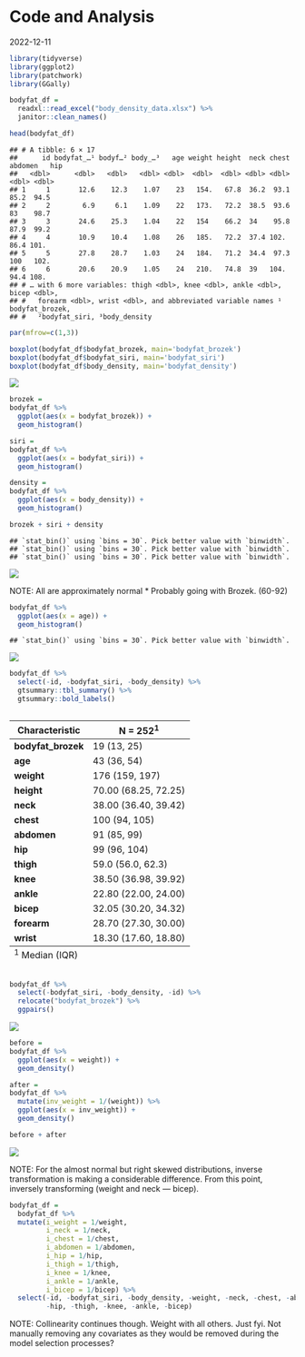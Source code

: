 Code and Analysis
================
2022-12-11

``` r
library(tidyverse)
library(ggplot2)
library(patchwork)
library(GGally)
```

``` r
bodyfat_df = 
  readxl::read_excel("body_density_data.xlsx") %>%
  janitor::clean_names() 

head(bodyfat_df)
```

    ## # A tibble: 6 × 17
    ##      id bodyfat_…¹ bodyf…² body_…³   age weight height  neck chest abdomen   hip
    ##   <dbl>      <dbl>   <dbl>   <dbl> <dbl>  <dbl>  <dbl> <dbl> <dbl>   <dbl> <dbl>
    ## 1     1       12.6    12.3    1.07    23   154.   67.8  36.2  93.1    85.2  94.5
    ## 2     2        6.9     6.1    1.09    22   173.   72.2  38.5  93.6    83    98.7
    ## 3     3       24.6    25.3    1.04    22   154    66.2  34    95.8    87.9  99.2
    ## 4     4       10.9    10.4    1.08    26   185.   72.2  37.4 102.     86.4 101. 
    ## 5     5       27.8    28.7    1.03    24   184.   71.2  34.4  97.3   100   102. 
    ## 6     6       20.6    20.9    1.05    24   210.   74.8  39   104.     94.4 108. 
    ## # … with 6 more variables: thigh <dbl>, knee <dbl>, ankle <dbl>, bicep <dbl>,
    ## #   forearm <dbl>, wrist <dbl>, and abbreviated variable names ¹​bodyfat_brozek,
    ## #   ²​bodyfat_siri, ³​body_density

``` r
par(mfrow=c(1,3))

boxplot(bodyfat_df$bodyfat_brozek, main='bodyfat_brozek')
boxplot(bodyfat_df$bodyfat_siri, main='bodyfat_siri')
boxplot(bodyfat_df$body_density, main='bodyfat_density')
```

![](Code_Analysis_files/figure-gfm/Y%20distribution%20exploration-1.png)<!-- -->

``` r
brozek = 
bodyfat_df %>%
  ggplot(aes(x = bodyfat_brozek)) +
  geom_histogram()

siri = 
bodyfat_df %>%
  ggplot(aes(x = bodyfat_siri)) +
  geom_histogram()

density =
bodyfat_df %>%
  ggplot(aes(x = body_density)) +
  geom_histogram()

brozek + siri + density
```

    ## `stat_bin()` using `bins = 30`. Pick better value with `binwidth`.
    ## `stat_bin()` using `bins = 30`. Pick better value with `binwidth`.
    ## `stat_bin()` using `bins = 30`. Pick better value with `binwidth`.

![](Code_Analysis_files/figure-gfm/Y%20distribution%20exploration-2.png)<!-- -->

NOTE: All are approximately normal \* Probably going with Brozek.
(60-92)

``` r
bodyfat_df %>%
  ggplot(aes(x = age)) +
  geom_histogram()
```

    ## `stat_bin()` using `bins = 30`. Pick better value with `binwidth`.

![](Code_Analysis_files/figure-gfm/checking%20validity%20in%20y%20choice-1.png)<!-- -->

``` r
bodyfat_df %>% 
  select(-id, -bodyfat_siri, -body_density) %>% 
  gtsummary::tbl_summary() %>% 
  gtsummary::bold_labels()
```

<div id="dkhanoeock" style="overflow-x:auto;overflow-y:auto;width:auto;height:auto;">
<style>html {
  font-family: -apple-system, BlinkMacSystemFont, 'Segoe UI', Roboto, Oxygen, Ubuntu, Cantarell, 'Helvetica Neue', 'Fira Sans', 'Droid Sans', Arial, sans-serif;
}

#dkhanoeock .gt_table {
  display: table;
  border-collapse: collapse;
  margin-left: auto;
  margin-right: auto;
  color: #333333;
  font-size: 16px;
  font-weight: normal;
  font-style: normal;
  background-color: #FFFFFF;
  width: auto;
  border-top-style: solid;
  border-top-width: 2px;
  border-top-color: #A8A8A8;
  border-right-style: none;
  border-right-width: 2px;
  border-right-color: #D3D3D3;
  border-bottom-style: solid;
  border-bottom-width: 2px;
  border-bottom-color: #A8A8A8;
  border-left-style: none;
  border-left-width: 2px;
  border-left-color: #D3D3D3;
}

#dkhanoeock .gt_heading {
  background-color: #FFFFFF;
  text-align: center;
  border-bottom-color: #FFFFFF;
  border-left-style: none;
  border-left-width: 1px;
  border-left-color: #D3D3D3;
  border-right-style: none;
  border-right-width: 1px;
  border-right-color: #D3D3D3;
}

#dkhanoeock .gt_title {
  color: #333333;
  font-size: 125%;
  font-weight: initial;
  padding-top: 4px;
  padding-bottom: 4px;
  padding-left: 5px;
  padding-right: 5px;
  border-bottom-color: #FFFFFF;
  border-bottom-width: 0;
}

#dkhanoeock .gt_subtitle {
  color: #333333;
  font-size: 85%;
  font-weight: initial;
  padding-top: 0;
  padding-bottom: 6px;
  padding-left: 5px;
  padding-right: 5px;
  border-top-color: #FFFFFF;
  border-top-width: 0;
}

#dkhanoeock .gt_bottom_border {
  border-bottom-style: solid;
  border-bottom-width: 2px;
  border-bottom-color: #D3D3D3;
}

#dkhanoeock .gt_col_headings {
  border-top-style: solid;
  border-top-width: 2px;
  border-top-color: #D3D3D3;
  border-bottom-style: solid;
  border-bottom-width: 2px;
  border-bottom-color: #D3D3D3;
  border-left-style: none;
  border-left-width: 1px;
  border-left-color: #D3D3D3;
  border-right-style: none;
  border-right-width: 1px;
  border-right-color: #D3D3D3;
}

#dkhanoeock .gt_col_heading {
  color: #333333;
  background-color: #FFFFFF;
  font-size: 100%;
  font-weight: normal;
  text-transform: inherit;
  border-left-style: none;
  border-left-width: 1px;
  border-left-color: #D3D3D3;
  border-right-style: none;
  border-right-width: 1px;
  border-right-color: #D3D3D3;
  vertical-align: bottom;
  padding-top: 5px;
  padding-bottom: 6px;
  padding-left: 5px;
  padding-right: 5px;
  overflow-x: hidden;
}

#dkhanoeock .gt_column_spanner_outer {
  color: #333333;
  background-color: #FFFFFF;
  font-size: 100%;
  font-weight: normal;
  text-transform: inherit;
  padding-top: 0;
  padding-bottom: 0;
  padding-left: 4px;
  padding-right: 4px;
}

#dkhanoeock .gt_column_spanner_outer:first-child {
  padding-left: 0;
}

#dkhanoeock .gt_column_spanner_outer:last-child {
  padding-right: 0;
}

#dkhanoeock .gt_column_spanner {
  border-bottom-style: solid;
  border-bottom-width: 2px;
  border-bottom-color: #D3D3D3;
  vertical-align: bottom;
  padding-top: 5px;
  padding-bottom: 5px;
  overflow-x: hidden;
  display: inline-block;
  width: 100%;
}

#dkhanoeock .gt_group_heading {
  padding-top: 8px;
  padding-bottom: 8px;
  padding-left: 5px;
  padding-right: 5px;
  color: #333333;
  background-color: #FFFFFF;
  font-size: 100%;
  font-weight: initial;
  text-transform: inherit;
  border-top-style: solid;
  border-top-width: 2px;
  border-top-color: #D3D3D3;
  border-bottom-style: solid;
  border-bottom-width: 2px;
  border-bottom-color: #D3D3D3;
  border-left-style: none;
  border-left-width: 1px;
  border-left-color: #D3D3D3;
  border-right-style: none;
  border-right-width: 1px;
  border-right-color: #D3D3D3;
  vertical-align: middle;
}

#dkhanoeock .gt_empty_group_heading {
  padding: 0.5px;
  color: #333333;
  background-color: #FFFFFF;
  font-size: 100%;
  font-weight: initial;
  border-top-style: solid;
  border-top-width: 2px;
  border-top-color: #D3D3D3;
  border-bottom-style: solid;
  border-bottom-width: 2px;
  border-bottom-color: #D3D3D3;
  vertical-align: middle;
}

#dkhanoeock .gt_from_md > :first-child {
  margin-top: 0;
}

#dkhanoeock .gt_from_md > :last-child {
  margin-bottom: 0;
}

#dkhanoeock .gt_row {
  padding-top: 8px;
  padding-bottom: 8px;
  padding-left: 5px;
  padding-right: 5px;
  margin: 10px;
  border-top-style: solid;
  border-top-width: 1px;
  border-top-color: #D3D3D3;
  border-left-style: none;
  border-left-width: 1px;
  border-left-color: #D3D3D3;
  border-right-style: none;
  border-right-width: 1px;
  border-right-color: #D3D3D3;
  vertical-align: middle;
  overflow-x: hidden;
}

#dkhanoeock .gt_stub {
  color: #333333;
  background-color: #FFFFFF;
  font-size: 100%;
  font-weight: initial;
  text-transform: inherit;
  border-right-style: solid;
  border-right-width: 2px;
  border-right-color: #D3D3D3;
  padding-left: 5px;
  padding-right: 5px;
}

#dkhanoeock .gt_stub_row_group {
  color: #333333;
  background-color: #FFFFFF;
  font-size: 100%;
  font-weight: initial;
  text-transform: inherit;
  border-right-style: solid;
  border-right-width: 2px;
  border-right-color: #D3D3D3;
  padding-left: 5px;
  padding-right: 5px;
  vertical-align: top;
}

#dkhanoeock .gt_row_group_first td {
  border-top-width: 2px;
}

#dkhanoeock .gt_summary_row {
  color: #333333;
  background-color: #FFFFFF;
  text-transform: inherit;
  padding-top: 8px;
  padding-bottom: 8px;
  padding-left: 5px;
  padding-right: 5px;
}

#dkhanoeock .gt_first_summary_row {
  border-top-style: solid;
  border-top-color: #D3D3D3;
}

#dkhanoeock .gt_first_summary_row.thick {
  border-top-width: 2px;
}

#dkhanoeock .gt_last_summary_row {
  padding-top: 8px;
  padding-bottom: 8px;
  padding-left: 5px;
  padding-right: 5px;
  border-bottom-style: solid;
  border-bottom-width: 2px;
  border-bottom-color: #D3D3D3;
}

#dkhanoeock .gt_grand_summary_row {
  color: #333333;
  background-color: #FFFFFF;
  text-transform: inherit;
  padding-top: 8px;
  padding-bottom: 8px;
  padding-left: 5px;
  padding-right: 5px;
}

#dkhanoeock .gt_first_grand_summary_row {
  padding-top: 8px;
  padding-bottom: 8px;
  padding-left: 5px;
  padding-right: 5px;
  border-top-style: double;
  border-top-width: 6px;
  border-top-color: #D3D3D3;
}

#dkhanoeock .gt_striped {
  background-color: rgba(128, 128, 128, 0.05);
}

#dkhanoeock .gt_table_body {
  border-top-style: solid;
  border-top-width: 2px;
  border-top-color: #D3D3D3;
  border-bottom-style: solid;
  border-bottom-width: 2px;
  border-bottom-color: #D3D3D3;
}

#dkhanoeock .gt_footnotes {
  color: #333333;
  background-color: #FFFFFF;
  border-bottom-style: none;
  border-bottom-width: 2px;
  border-bottom-color: #D3D3D3;
  border-left-style: none;
  border-left-width: 2px;
  border-left-color: #D3D3D3;
  border-right-style: none;
  border-right-width: 2px;
  border-right-color: #D3D3D3;
}

#dkhanoeock .gt_footnote {
  margin: 0px;
  font-size: 90%;
  padding-left: 4px;
  padding-right: 4px;
  padding-left: 5px;
  padding-right: 5px;
}

#dkhanoeock .gt_sourcenotes {
  color: #333333;
  background-color: #FFFFFF;
  border-bottom-style: none;
  border-bottom-width: 2px;
  border-bottom-color: #D3D3D3;
  border-left-style: none;
  border-left-width: 2px;
  border-left-color: #D3D3D3;
  border-right-style: none;
  border-right-width: 2px;
  border-right-color: #D3D3D3;
}

#dkhanoeock .gt_sourcenote {
  font-size: 90%;
  padding-top: 4px;
  padding-bottom: 4px;
  padding-left: 5px;
  padding-right: 5px;
}

#dkhanoeock .gt_left {
  text-align: left;
}

#dkhanoeock .gt_center {
  text-align: center;
}

#dkhanoeock .gt_right {
  text-align: right;
  font-variant-numeric: tabular-nums;
}

#dkhanoeock .gt_font_normal {
  font-weight: normal;
}

#dkhanoeock .gt_font_bold {
  font-weight: bold;
}

#dkhanoeock .gt_font_italic {
  font-style: italic;
}

#dkhanoeock .gt_super {
  font-size: 65%;
}

#dkhanoeock .gt_footnote_marks {
  font-style: italic;
  font-weight: normal;
  font-size: 75%;
  vertical-align: 0.4em;
}

#dkhanoeock .gt_asterisk {
  font-size: 100%;
  vertical-align: 0;
}

#dkhanoeock .gt_indent_1 {
  text-indent: 5px;
}

#dkhanoeock .gt_indent_2 {
  text-indent: 10px;
}

#dkhanoeock .gt_indent_3 {
  text-indent: 15px;
}

#dkhanoeock .gt_indent_4 {
  text-indent: 20px;
}

#dkhanoeock .gt_indent_5 {
  text-indent: 25px;
}
</style>
<table class="gt_table">
  
  <thead class="gt_col_headings">
    <tr>
      <th class="gt_col_heading gt_columns_bottom_border gt_left" rowspan="1" colspan="1" scope="col"><strong>Characteristic</strong></th>
      <th class="gt_col_heading gt_columns_bottom_border gt_center" rowspan="1" colspan="1" scope="col"><strong>N = 252</strong><sup class="gt_footnote_marks">1</sup></th>
    </tr>
  </thead>
  <tbody class="gt_table_body">
    <tr><td class="gt_row gt_left" style="font-weight: bold;">bodyfat_brozek</td>
<td class="gt_row gt_center">19 (13, 25)</td></tr>
    <tr><td class="gt_row gt_left" style="font-weight: bold;">age</td>
<td class="gt_row gt_center">43 (36, 54)</td></tr>
    <tr><td class="gt_row gt_left" style="font-weight: bold;">weight</td>
<td class="gt_row gt_center">176 (159, 197)</td></tr>
    <tr><td class="gt_row gt_left" style="font-weight: bold;">height</td>
<td class="gt_row gt_center">70.00 (68.25, 72.25)</td></tr>
    <tr><td class="gt_row gt_left" style="font-weight: bold;">neck</td>
<td class="gt_row gt_center">38.00 (36.40, 39.42)</td></tr>
    <tr><td class="gt_row gt_left" style="font-weight: bold;">chest</td>
<td class="gt_row gt_center">100 (94, 105)</td></tr>
    <tr><td class="gt_row gt_left" style="font-weight: bold;">abdomen</td>
<td class="gt_row gt_center">91 (85, 99)</td></tr>
    <tr><td class="gt_row gt_left" style="font-weight: bold;">hip</td>
<td class="gt_row gt_center">99 (96, 104)</td></tr>
    <tr><td class="gt_row gt_left" style="font-weight: bold;">thigh</td>
<td class="gt_row gt_center">59.0 (56.0, 62.3)</td></tr>
    <tr><td class="gt_row gt_left" style="font-weight: bold;">knee</td>
<td class="gt_row gt_center">38.50 (36.98, 39.92)</td></tr>
    <tr><td class="gt_row gt_left" style="font-weight: bold;">ankle</td>
<td class="gt_row gt_center">22.80 (22.00, 24.00)</td></tr>
    <tr><td class="gt_row gt_left" style="font-weight: bold;">bicep</td>
<td class="gt_row gt_center">32.05 (30.20, 34.32)</td></tr>
    <tr><td class="gt_row gt_left" style="font-weight: bold;">forearm</td>
<td class="gt_row gt_center">28.70 (27.30, 30.00)</td></tr>
    <tr><td class="gt_row gt_left" style="font-weight: bold;">wrist</td>
<td class="gt_row gt_center">18.30 (17.60, 18.80)</td></tr>
  </tbody>
  
  <tfoot class="gt_footnotes">
    <tr>
      <td class="gt_footnote" colspan="2"><sup class="gt_footnote_marks">1</sup> Median (IQR)</td>
    </tr>
  </tfoot>
</table>
</div>

``` r
bodyfat_df %>% 
  select(-bodyfat_siri, -body_density, -id) %>% 
  relocate("bodyfat_brozek") %>% 
  ggpairs()
```

![](Code_Analysis_files/figure-gfm/normality,%20y-x%20rels,%20collinearity%20in%20covariates%20(xs)-1.png)<!-- -->

``` r
before = 
bodyfat_df %>%
  ggplot(aes(x = weight)) +
  geom_density()

after = 
bodyfat_df %>% 
  mutate(inv_weight = 1/(weight)) %>% 
  ggplot(aes(x = inv_weight)) +
  geom_density()

before + after
```

![](Code_Analysis_files/figure-gfm/inv_transformation%20for%20weight-1.png)<!-- -->

NOTE: For the almost normal but right skewed distributions, inverse
transformation is making a considerable difference. From this point,
inversely transforming (weight and neck — bicep).

``` r
bodyfat_df = 
  bodyfat_df %>%
  mutate(i_weight = 1/weight,
         i_neck = 1/neck,
         i_chest = 1/chest,
         i_abdomen = 1/abdomen,
         i_hip = 1/hip,
         i_thigh = 1/thigh,
         i_knee = 1/knee,
         i_ankle = 1/ankle,
         i_bicep = 1/bicep) %>% 
  select(-id, -bodyfat_siri, -body_density, -weight, -neck, -chest, -abdomen,
         -hip, -thigh, -knee, -ankle, -bicep)
```

NOTE: Collinearity continues though. Weight with all others. Just fyi.
Not manually removing any covariates as they would be removed during the
model selection processes?
